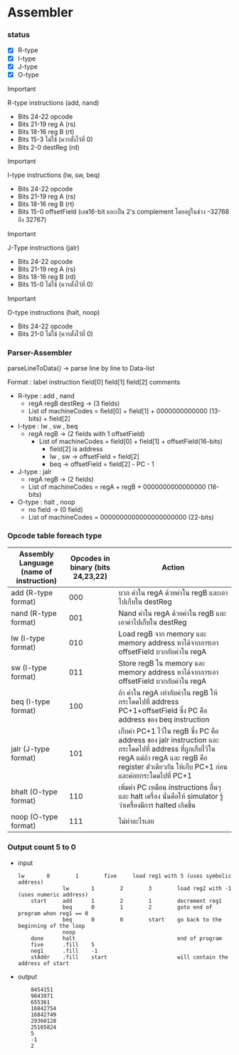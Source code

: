 # Assembler

### status
  - [x] R-type
  - [x] I-type
  - [x] J-type
  - [x] O-type
 
> [!IMPORTANT]
> R-type instructions (add, nand)
>
> - Bits 24-22 opcode
> - Bits 21-19 reg A (rs)
> - Bits 18-16 reg B (rt)
> - Bits 15-3 ไม่ใช้ (ควรตั้งไว้ที่ 0)
> - Bits 2-0 destReg (rd)

> [!IMPORTANT]
> I-type instructions (lw, sw, beq)
>
> - Bits 24-22 opcode
> - Bits 21-19 reg A (rs)
> - Bits 18-16 reg B (rt)
> - Bits 15-0 offsetField (เลข16-bit และเป็น 2’s complement โดยอยู่ในช่วง –32768 ถึง 32767)

> [!IMPORTANT]
> J-Type instructions (jalr)
>
> - Bits 24-22 opcode
> - Bits 21-19 reg A (rs)
> - Bits 18-16 reg B (rd)
> - Bits 15-0 ไม่ใช้ (ควรตั้งไว้ที่ 0)

> [!IMPORTANT]
> O-type instructions (halt, noop)
>
> - Bits 24-22 opcode
> - Bits 21-0 ไม่ใช้ (ควรตั้งไว้ที่ 0)

### Parser-Assembler

parseLineToData() -> parse line by line to Data-list

Format : label instruction field[0] field[1] field[2] comments

- R-type : add , nand 
  - regA regB destReg -> (3 fields)
  - List of machineCodes = field[0] + field[1] + 0000000000000 (13-bits) + field[2]
- I-type : lw , sw , beq
  - regA regB         -> (2 fields with 1 offsetField)
    - List of machineCodes = field[0] + field[1] + offsetField(16-bits)
      - field[2] is address
      - lw , sw -> offsetField = field[2]
      - beq -> offsetField = field[2] - PC - 1
- J-type : jalr
  - regA regB         -> (2 fields)
  - List of machineCodes = regA + regB + 0000000000000000 (16-bits)
- O-type : halt , noop
  - no field          -> (0 field)
  - List of machineCodes = 0000000000000000000000 (22-bits)

### Opcode table foreach type

| Assembly Language (name of instruction) | Opcodes in binary (bits 24,23,22) | Action                                                                                                                                                                                               |
| --------------------------------------- | --------------------------------- | ---------------------------------------------------------------------------------------------------------------------------------------------------------------------------------------------------- |
| add (R-type format)                     | 000                               | บวก ค่าใน regA ด้วยค่าใน regB และเอาไปเก็บใน destReg                                                                                                                                                 |
| nand (R-type format)                    | 001                               | Nand ค่าใน regA ด้วยค่าใน regB และเอาค่าไปเก็บใน destReg                                                                                                                                             |
| lw (I-type format)                      | 010                               | Load regB จาก memory และ memory address หาได้จากการเอา offsetField บวกกับค่าใน regA                                                                                                                  |
| sw (I-type format)                      | 011                               | Store regB ใน memory และ memory address หาได้จากการเอา offsetField บวกกับค่าใน regA                                                                                                                  |
| beq (I-type format)                     | 100                               | ถ้า ค่าใน regA เท่ากับค่าใน regB ให้กระโดดไปที่ address PC+1+offsetField ซึ่ง PC คือ address ของ beq instruction                                                                                     |
| jalr (J-type format)                    | 101                               | เก็บค่า PC+1 ไว้ใน regB ซึ่ง PC คือ address ของ jalr instruction และกระโดดไปที่ address ที่ถูกเก็บไว้ใน regA แต่ถ้า regA และ regB คือ register ตัวเดียวกัน ให้เก็บ PC+1 ก่อน และค่อยกระโดดไปที่ PC+1 |
| bhalt (O-type format)                   | 110                               | เพิ่มค่า PC เหมือน instructions อื่นๆ และ halt เครื่อง นั่นคือให้ simulator รู้ว่าเครื่องมีการ halted เกิดขึ้น                                                                                       |
| noop (O-type format)                    | 111                               | ไม่ทำอะไรเลย                                                                                                                                                                                         |


### Output count 5 to 0 
- input
  ``` Assembly
  lw       0        1        five     load reg1 with 5 (uses symbolic address)
                lw       1        2        3        load reg2 with -1 (uses numeric address)
      start     add      1        2        1        decrement reg1
                beq      0        1        2        goto end of program when reg1 == 0
                beq      0        0        start    go back to the beginning of the loop
                noop
      done      halt                                end of program
      five      .fill    5
      neg1      .fill    -1
      stAddr    .fill    start                      will contain the address of start
  ```
- output
  ``` Decimal
      8454151
      9043971
      655361
      16842754
      16842749
      29360128
      25165824
      5
      -1
      2
  ```
